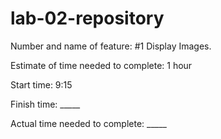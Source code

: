 # lab-02-repository


Number and name of feature: #1 Display Images.

Estimate of time needed to complete: 1 hour

Start time: 9:15

Finish time: _____

Actual time needed to complete: _____